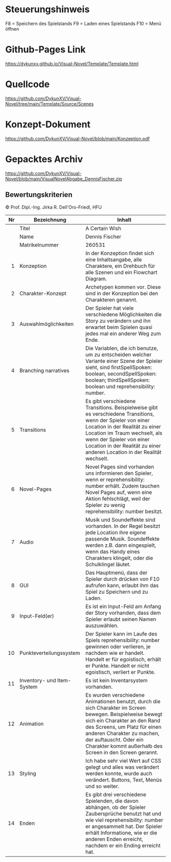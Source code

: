 # Steuerungshinweis
F8 = Speichern des Spielstands
F9 = Laden eines Spielstands
F10 = Menü öffnen

# Github-Pages Link
https://dykunxv.github.io/Visual-Novel/Template/Template.html

# Quellcode
https://github.com/DykunXV/Visual-Novel/tree/main/Template/Source/Scenes

# Konzept-Dokument
https://github.com/DykunXV/Visual-Novel/blob/main/Konzeption.pdf

# Gepacktes Archiv
https://github.com/DykunXV/Visual-Novel/blob/main/VisualNovelAbgabe_DennisFischer.zip

## Bewertungskriterien
© Prof. Dipl.-Ing. Jirka R. Dell'Oro-Friedl, HFU

| Nr | Bezeichnung           | Inhalt                                                                                                                                                                                                                                                                         |
|---:|-----------------------|--------------------------------------------------------------------------------------------------------------------------------------------------------------------------------------------------------------------------------------------------------------------------------|
|    | Titel                 | A Certain Wish
|    | Name                  | Dennis Fischer
|    | Matrikelnummer        | 260531
|  1 | Konzeption     | In der Konzeption findet sich eine Inhaltsangabe, alle Charaktere, ein Drehbuch für alle Szenen und ein Flowchart Diagram.                                                                                                                            |
|  2 | Charakter-Konzept     | Archetypen kommen vor. Diese sind in der Konzeption bei den Charakteren genannt.                                                                                                                                                                                |
|  3 | Auswahlmöglichkeiten | Der Spieler hat viele verschiedene Möglichkeiten die Story zu verändern und ihn erwartet beim Spielen quasi jedes mal ein anderer Weg zum Ende.                                                                                                                                                     |
|  4 | Branching narratives      | Die Variablen, die ich benutze, um zu entscheiden welcher Variante einer Szene der Spieler sieht, sind firstSpellSpoken: boolean, secondSpellSpoken: boolean; thirdSpellSpoken: boolean und reprehensibility: number.                                                                                                                                                          |
|  5 | Transitions            | Es gibt verschiedene Transitions. Beispielweise gibt es verschiedene Transitions, wenn der Spieler von einer Location in der Realität zu einer Location im Traum wechselt, als wenn der Spieler von einer Location in der Realität zu einer anderen Location in der Realität wechselt.                                                                                                                                                 |
|  6 | Novel-Pages            | Novel Pages sind vorhanden uns informieren den Spieler, wenn er reprehensibility: number erhält. Zudem tauchen Novel Pages auf, wenn eine Aktion fehlschlägt, weil der Spieler zu wenig reprehensibility: number besitzt.                                                                                                                                                          |
|  7 |         Audio         | Musik und Soundeffekte sind vorhanden. In der Regel besitzt jede Location ihre eigene passende Musik. Soundeffekte werden z.B. dann eingespielt, wenn das Handy eines Charakters klingelt, oder die Schulklingel läutet.                                                                                                                                                    |
|  8 |         GUI            | Das Hauptmenü, dass der Spieler durch drücken von F10 aufrufen kann, erlaubt ihm das Spiel zu Speichern und zu Laden.                                                                                                                                                                    |
|  9 | Input-Feld(er)          | Es ist ein Input-Feld am Anfang der Story vorhanden, dass dem Spieler erlaubt seinen Namen auszuwählen.                                                                                                                                                                   |
|  10 | Punkteverteilungssystem     | Der Spieler kann im Laufe des Spiels reprehensibility: number gewinnen oder verlieren, je nachdem wie er handelt. Handelt er für egoistisch, erhält er Punkte. Handelt er nicht egoistisch, verliert er Punkte.                                                                                                                                                             |
|  11 | Inventory- und Item-System     | Es ist kein Inventarsystem vorhanden.                                                                                                                                                                 |
| 12 | Animation     | Es wurden verschiedene Animationen benutzt, durch die sich Charakter im Screen bewegen. Beispielweise bewegt sich ein Charakter an den Rand des Screens, um Platz für einen anderen Charakter zu machen, der auftauscht. Oder ein Charakter kommt außerhalb des Screen in den Screen gerannt.                                                                                                                                                                 |
| 13 | Styling          | Ich habe sehr viel Wert auf CSS gelegt und alles was verändert werden konnte, wurde auch verändert. Buttons, Text, Menüs und so weiter.                                                                                                                                                                                 |
| 14 | Enden          | Es gibt drei verschiedene Spielenden, die davon abhängen, ob der Spieler Zaubersprüche benutzt hat und wie viel reprehensibility: number er angesammelt hat. Der Spieler erhält Informatione, wie er die anderen Enden erreicht, nachdem er ein Ending erreicht hat.                                                                                                                                                                               |
<br>